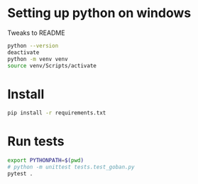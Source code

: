 # Setting up python on windows
Tweaks to README
```sh
python --version
deactivate
python -m venv venv
source venv/Scripts/activate
```

# Install
```sh
pip install -r requirements.txt
```

# Run tests
```sh
export PYTHONPATH=$(pwd)
# python -m unittest tests.test_goban.py
pytest .
```
